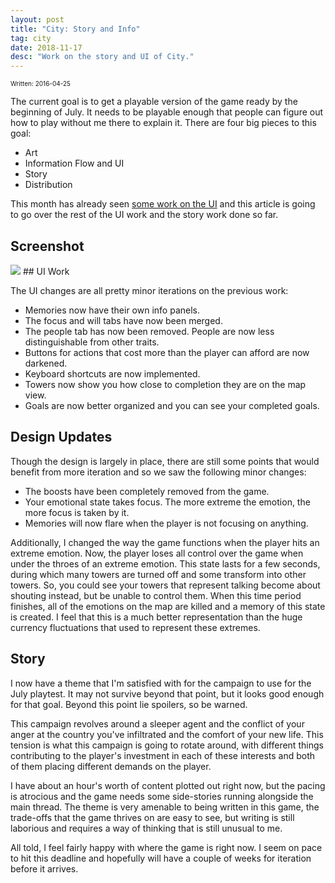 ```yaml
---
layout: post
title: "City: Story and Info"
tag: city
date: 2018-11-17
desc: "Work on the story and UI of City."
---
```


<p style="font-size:10px">Written: 2016-04-25


The current goal is to get a playable version of the game ready by the beginning of July. It needs to be playable enough that people can figure out how to play without me there to explain it. There are four big pieces to this goal:
- Art
- Information Flow and UI
- Story
- Distribution



This month has already seen [some work on the UI](/blog/city/info) and this article is going to go over the rest of the UI work and the story work done so far.

## Screenshot
<img src="/blogImages/SS_2016-04-25_01.png" />
## UI Work

The UI changes are all pretty minor iterations on the previous work:
- Memories now have their own info panels.
- The focus and will tabs have now been merged.
- The people tab has now been removed. People are now less distinguishable from other traits.
- Buttons for actions that cost more than the player can afford are now darkened.
- Keyboard shortcuts are now implemented.
- Towers now show you how close to completion they are on the map view.
- Goals are now better organized and you can see your completed goals.


## Design Updates

Though the design is largely in place, there are still some points that would benefit from more iteration and so we saw the following minor changes:
- The boosts have been completely removed from the game.
- Your emotional state takes focus. The more extreme the emotion, the more focus is taken by it.
- Memories will now flare when the player is not focusing on anything.



Additionally, I changed the way the game functions when the player hits an extreme emotion. Now, the player loses all control over the game when under the throes of an extreme emotion. This state lasts for a few seconds, during which many towers are turned off and some transform into other towers. So, you could see your towers that represent talking become about shouting instead, but be unable to control them. When this time period finishes, all of the emotions on the map are killed and a memory of this state is created. I feel that this is a much better representation than the huge currency fluctuations that used to represent these extremes.

## Story

I now have a theme that I'm satisfied with for the campaign to use for the July playtest. It may not survive beyond that point, but it looks good enough for that goal. Beyond this point lie spoilers, so be warned.


This campaign revolves around a sleeper agent and the conflict of your anger at the country you've infiltrated and the comfort of your new life. This tension is what this campaign is going to rotate around, with different things contributing to the player's investment in each of these interests and both of them placing different demands on the player.


I have about an hour's worth of content plotted out right now, but the pacing is atrocious and the game needs some side-stories running alongside the main thread. The theme is very amenable to being written in this game, the trade-offs that the game thrives on are easy to see, but writing is still laborious and requires a way of thinking that is still unusual to me.


All told, I feel fairly happy with where the game is right now. I seem on pace to hit this deadline and hopefully will have a couple of weeks for iteration before it arrives.

